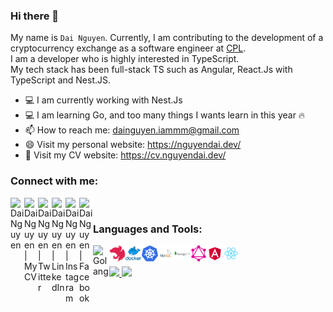 ### Hi there 👋

My name is `Dai Nguyen`. Currently, I am contributing to the development of a cryptocurrency exchange as a software engineer at <a href="https://cryptopie-labo.com/" target="_blank">CPL</a>.
<br />
I am a developer who is highly interested in TypeScript.<br />My tech stack has been full-stack TS such as Angular, React.Js with TypeScript and Nest.JS.

- 💻 I am currently working with Nest.Js
- 💻 I am learning Go, and too many things I wants learn in this year 🔥
- 📫 How to reach me: dainguyen.iammm@gmail.com
- 😄 Visit my personal website: https://nguyendai.dev/
- 💼 Visit my CV website: https://cv.nguyendai.dev/

### Connect with me:

[<img align="left" alt="Dai Nguyen" width="22px" src="https://nguyendai.dev/favicon.ico" />][website]
[<img align="left" alt="Dai Nguyen | My CV" width="22px" src="https://nguyendai.dev/favicon.ico" />][my-cv]
[<img align="left" alt="Dai Nguyen | Twitter" width="22px" src="https://cdn.jsdelivr.net/npm/simple-icons@v3/icons/twitter.svg" />][twitter]
[<img align="left" alt="Dai Nguyen | LinkedIn" width="22px" src="https://cdn.jsdelivr.net/npm/simple-icons@v3/icons/linkedin.svg" />][linkedin]
[<img align="left" alt="Dai Nguyen | Instagram" width="22px" src="https://cdn.jsdelivr.net/npm/simple-icons@v3/icons/instagram.svg" />][instagram]
[<img align="left" alt="Dai Nguyen | Facebook" width="22px" src="https://cdn.jsdelivr.net/npm/simple-icons@3.13.0/icons/facebook.svg" />][facebook]

<br />

### Languages and Tools:

<img align="left" alt="Golang" width="26px" src="https://avatars.githubusercontent.com/u/4314092?s=200&v=4" />

<img align="left" alt="Nest.Js" width="26px" src="https://raw.githubusercontent.com/github/explore/37c71fdca4e12086faf8c7009793d2eb588c914e/topics/nestjs/nestjs.png" />

<img align="left" alt="Docker" width="26px" src="https://raw.githubusercontent.com/github/explore/80688e429a7d4ef2fca1e82350fe8e3517d3494d/topics/docker/docker.png" />

<img align="left" alt="Kubernetes" width="26px" src="https://raw.githubusercontent.com/github/explore/80688e429a7d4ef2fca1e82350fe8e3517d3494d/topics/kubernetes/kubernetes.png" />

<img align="left" alt="MySQL" width="26px" src="https://raw.githubusercontent.com/github/explore/80688e429a7d4ef2fca1e82350fe8e3517d3494d/topics/mysql/mysql.png" />

<img align="left" alt="MongoDB" width="26px" src="https://raw.githubusercontent.com/github/explore/80688e429a7d4ef2fca1e82350fe8e3517d3494d/topics/mongodb/mongodb.png" />

<img align="left" alt="GraphQL" width="26px" src="https://raw.githubusercontent.com/github/explore/5c058a388828bb5fde0bcafd4bc867b5bb3f26f3/topics/graphql/graphql.png" />

<img align="left" alt="Angular" width="26px" src="https://raw.githubusercontent.com/github/explore/80688e429a7d4ef2fca1e82350fe8e3517d3494d/topics/angular/angular.png" />

<img align="left" alt="React.Js" width="26px" src="https://raw.githubusercontent.com/github/explore/80688e429a7d4ef2fca1e82350fe8e3517d3494d/topics/react/react.png" />

<br />
<br />

<div>
  <a href="https://github.com/ngtrdai197">
  <img height="180em" src="https://github-readme-stats.vercel.app/api?username=ngtrdai197&show_icons=true&theme=dracula&include_all_commits=true&count_private=true&cache_seconds=86400"/>
  <img height="180em" src="https://github-readme-stats.vercel.app/api/top-langs/?username=ngtrdai197&layout=compact&langs_count=20&theme=dracula&cache_seconds=86400"/>
</div>


[website]: https://nguyendai.dev/
[my-cv]: https://cv.nguyendai.dev/
[twitter]: https://twitter.com/ngtrdai197
[instagram]: https://www.instagram.com/dainguyen.iammm/
[linkedin]: https://www.linkedin.com/in/ngtrdai197/
[facebook]: https://www.facebook.com/ngtrdai197

